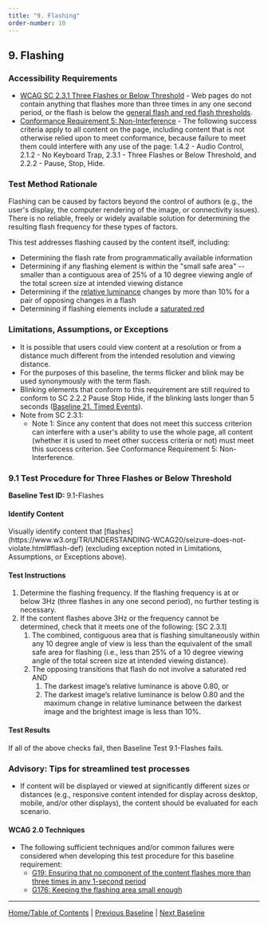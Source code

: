 ```yaml
---
title: "9. Flashing"
order-number: 10
---
```

## 9. Flashing

### Accessibility Requirements

-   [WCAG SC 2.3.1 Three Flashes or Below Threshold](http://www.w3.org/TR/UNDERSTANDING-WCAG20/seizure-does-not-violate.html) - Web pages do not contain anything that flashes more than three times in any one second period, or the flash is below the [general flash and red flash thresholds](https://www.w3.org/TR/UNDERSTANDING-WCAG20/seizure-does-not-violate.html#general-thresholddef).
-   [Conformance Requirement 5: Non-Interference](https://www.w3.org/TR/WCAG20/#cc5) - The following success criteria apply to all content on the page, including content that is not otherwise relied upon to meet conformance, because failure to meet them could interfere with any use of the page: 1.4.2 - Audio Control, 2.1.2 - No Keyboard Trap, 2.3.1 - Three Flashes or Below Threshold, and 2.2.2 - Pause, Stop, Hide.

### Test Method Rationale

Flashing can be caused by factors beyond the control of authors (e.g., the user's display, the computer rendering of the image, or connectivity issues). There is no reliable, freely or widely available solution for determining the resulting flash frequency for these types of factors.

This test addresses flashing caused by the content itself, including:
-   Determining the flash rate from programmatically available information
-   Determining if any flashing element is within the "small safe area" -- smaller than a contiguous area of 25% of a 10 degree viewing angle of the total screen size at intended viewing distance
-   Determining if the [relative luminance](https://www.w3.org/TR/2008/REC-WCAG20-20081211/#relativeluminancedef) changes by more than 10% for a pair of opposing changes in a flash
-   Determining if flashing elements include a [saturated red](http://www.w3.org/TR/2008/REC-WCAG20-20081211/#general-thresholddef)

### Limitations, Assumptions, or Exceptions

-   It is possible that users could view content at a resolution or from a distance much different from the intended resolution and viewing distance.
-   For the purposes of this baseline, the terms flicker and blink may be used synonymously with the term flash.
-   Blinking elements that conform to this requirement are still required to conform to SC 2.2.2 Pause Stop Hide, if the blinking lasts longer than 5 seconds ([Baseline 21. Timed Events](../21TimedEvents)).
-   Note from SC 2.3.1:
    -   Note 1: Since any content that does not meet this success criterion can interfere with a user's ability to use the whole page, all content (whether it is used to meet other success criteria or not) must meet this success criterion. See Conformance Requirement 5: Non-Interference.

### 9.1 Test Procedure for Three Flashes or Below Threshold
**Baseline Test ID:** 9.1-Flashes
#### Identify Content
<p id="1IC">Visually identify content that [flashes](https://www.w3.org/TR/UNDERSTANDING-WCAG20/seizure-does-not-violate.html#flash-def) (excluding exception noted in Limitations, Assumptions, or Exceptions above).</p>

#### Test Instructions
<ol id="1TI">
    <li id="1TI-1">Determine the flashing frequency. If the flashing frequency is at or below 3Hz (three flashes in any one second period), no further testing is necessary.</li>
    <li id="1TI-2">If the content flashes above 3Hz or the frequency cannot be determined, check that it meets one of the following: [SC 2.3.1]
    <ol>
        <li id="1TI-2i">The combined, contiguous area that is flashing simultaneously within any 10 degree angle of view is less than the equivalent of the small safe area for flashing (i.e., less than 25% of a 10 degree viewing angle of the total screen size at intended viewing distance).</li>
        <li id="1TI-2ii">The opposing transitions that flash do not involve a saturated red AND
        <ol>
            <li id="1TI-2iia">The darkest image’s relative luminance is above 0.80, or</li>
            <li id="1TI-2iib">The darkest image’s relative luminance is below 0.80 and the maximum change in relative luminance between the darkest image and the brightest image is less than 10%.</li>
        </ol></li>
    </ol></li>
</ol>

#### Test Results
<p id="1TR">If all of the above checks fail, then Baseline Test 9.1-Flashes fails.</p>

### Advisory: Tips for streamlined test processes

-   If content will be displayed or viewed at significantly different sizes or distances (e.g., responsive content intended for display across desktop, mobile, and/or other displays), the content should be evaluated for each scenario.

#### WCAG 2.0 Techniques
-   The following sufficient techniques and/or common failures were considered when developing this test procedure for this baseline requirement:
    -   [G19: Ensuring that no component of the content flashes more than three times in any 1-second period](https://www.w3.org/TR/WCAG20-TECHS/G19.html)
    -   [G176: Keeping the flashing area small enough](https://www.w3.org/TR/WCAG20-TECHS/G176.html)

----------------------------------------
[Home/Table of Contents](../) | [Previous Baseline](../08Contrast) | [Next Baseline](../10Forms)
